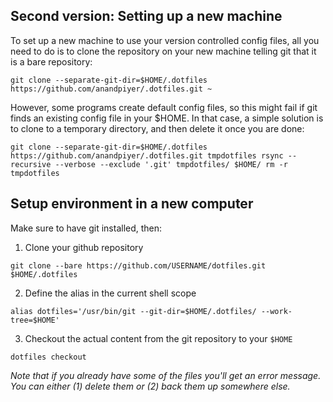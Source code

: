 ## Second version: Setting up a new machine 

To set up a new machine to use your version controlled config files, all you need to do is to clone the repository on
your new machine telling git that it is a bare repository:

`git clone --separate-git-dir=$HOME/.dotfiles https://github.com/anandpiyer/.dotfiles.git ~`

However, some programs create default config files, so this might fail if git finds an existing config file in your
$HOME. In that case, a simple solution is to clone to a temporary directory, and then delete it once you are done:

`git clone --separate-git-dir=$HOME/.dotfiles https://github.com/anandpiyer/.dotfiles.git tmpdotfiles
rsync --recursive --verbose --exclude '.git' tmpdotfiles/ $HOME/
rm -r tmpdotfiles`

## Setup environment in a new computer 

Make sure to have git installed, then:

1. Clone your github repository

`git clone --bare https://github.com/USERNAME/dotfiles.git $HOME/.dotfiles`

2. Define the alias in the current shell scope

`alias dotfiles='/usr/bin/git --git-dir=$HOME/.dotfiles/ --work-tree=$HOME'`

3. Checkout the actual content from the git repository to your `$HOME`

`dotfiles checkout`


*Note that if you already have some of the files you'll get an error message. You can either (1) delete them or (2) back
them up somewhere else.*
